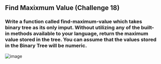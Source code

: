 ## Find Maxixmum Value (Challenge 18)

### Write a function called find-maximum-value which takes binary tree as its only imput. Without utilizing any of the built-in methods available to your language, return the maximum value stored in the tree. You can assume that the values stored in the Binary Tree will be numeric.
![image](../../assets/18_find_maximum_value.jpg)
